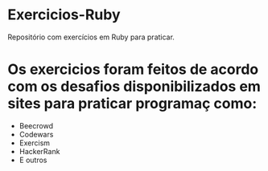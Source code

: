 # Exercicios-Ruby
 Repositório com exercícios em Ruby para praticar.

# Os exercicios foram feitos de acordo com os desafios disponibilizados em sites para praticar programaç como:
 * Beecrowd
 * Codewars
 * Exercism
 * HackerRank
 * E outros
